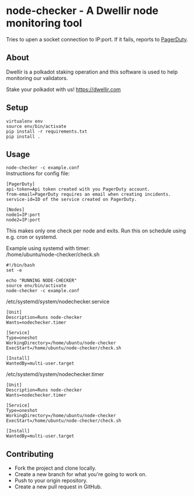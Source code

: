 # node-checker - A Dwellir node monitoring tool

Tries to upen a socket connection to IP:port. If it fails, reports to [PagerDuty](https://www.pagerduty.com/).

## About 

Dwellir is a polkadot staking operation and this software is used to help monitoring our validators.

Stake your polkadot with us! https://dwellir.com

## Setup
```
virtualenv env
source env/bin/activate
pip install -r requirements.txt
pip install .
```

## Usage
`node-checker -c example.conf`  
Instructions for config file:
```
[PagerDuty]
api-token=Api token created with you PagerDuty account.
from-email=PagerDuty requires an email when creating incidents.
service-id=ID of the service created on PagerDuty.

[Nodes]
node1=IP:port
node2=IP:port
```

This makes only one check per node and exits. Run this on schedule using e.g. cron or systemd.

Example using systemd with timer:  
/home/ubuntu/node-checker/check.sh
```
#!/bin/bash
set -e

echo "RUNNING NODE-CHECKER"
source env/bin/activate
node-checker -c example.conf
```
/etc/systemd/system/nodechecker.service
```
[Unit]
Description=Runs node-checker
Wants=nodechecker.timer

[Service]
Type=oneshot
WorkingDirectory=/home/ubuntu/node-checker
ExecStart=/home/ubuntu/node-checker/check.sh

[Install]
WantedBy=multi-user.target
```

/etc/systemd/system/nodechecker.timer
```
[Unit]
Description=Runs node-checker
Wants=nodechecker.timer

[Service]
Type=oneshot
WorkingDirectory=/home/ubuntu/node-checker
ExecStart=/home/ubuntu/node-checker/check.sh

[Install]
WantedBy=multi-user.target
```

## Contributing

- Fork the project and clone locally.
- Create a new branch for what you're going to work on.
- Push to your origin repository.
- Create a new pull request in GitHub.
